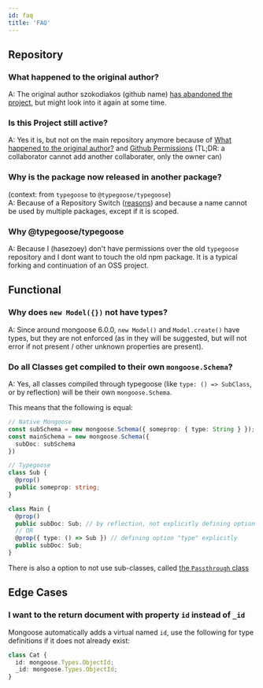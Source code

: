 ```yaml
---
id: faq
title: 'FAQ'
---
```


## Repository

### What happened to the original author?

A: The original author szokodiakos (github name) [has abandoned the project](https://github.com/szokodiakos/typegoose/issues/99#issuecomment-364639150), but might look into it again at some time.

### Is this Project still active?

A: Yes it is, but not on the main repository anymore because of [What happened to the original author?](#what-happened-to-the-original-author) and [Github Permissions](https://help.github.com/en/articles/permission-levels-for-a-user-account-repository) (TL;DR: a collaborator cannot add another collaborater, only the owner can)

### Why is the package now released in another package?

(context: from `typegoose` to `@typegoose/typegoose`)  
A: Because of a Repository Switch ([reasons](#is-this-project-still-active)) and because a name cannot be used by multiple packages, except if it is scoped.

### Why @typegoose/typegoose

A: Because I (hasezoey) don't have permissions over the old `typegoose` repository and I dont want to touch the old npm package. It is a typical forking and continuation of an OSS project.

## Functional

### Why does `new Model({})` not have types?

A: Since around mongoose 6.0.0, `new Model()` and `Model.create()` have types, but they are not enforced (as in they will be suggested, but will not error if not present / other unknown properties are present).

### Do all Classes get compiled to their own `mongoose.Schema`?

A: Yes, all classes compiled through typegoose (like `type: () => SubClass`, or by reflection) will be their own `mongoose.Schema`.

This means that the following is equal:

```ts
// Native Mongoose
const subSchema = new mongoose.Schema({ someprop: { type: String } });
const mainSchema = new mongoose.Schema({
  subDoc: subSchema
})

// Typegoose
class Sub {
  @prop()
  public someprop: string;
}

class Main {
  @prop()
  public subDoc: Sub; // by reflection, not explicitly defining option "type"
  // OR
  @prop({ type: () => Sub }) // defining option "type" explicitly
  public subDoc: Sub;
}
```

There is also a option to not use sub-classes, called [the `Passthrough` class](../api/decorators/prop.md#passthrough-class)

## Edge Cases

### I want to the return document with property `id` instead of `_id`

Mongoose automatically adds a virtual named `id`, use the following for type definitions if it does not already exist:

```ts
class Cat {
  id: mongoose.Types.ObjectId;
  _id: mongoose.Types.ObjectId;
}
```
